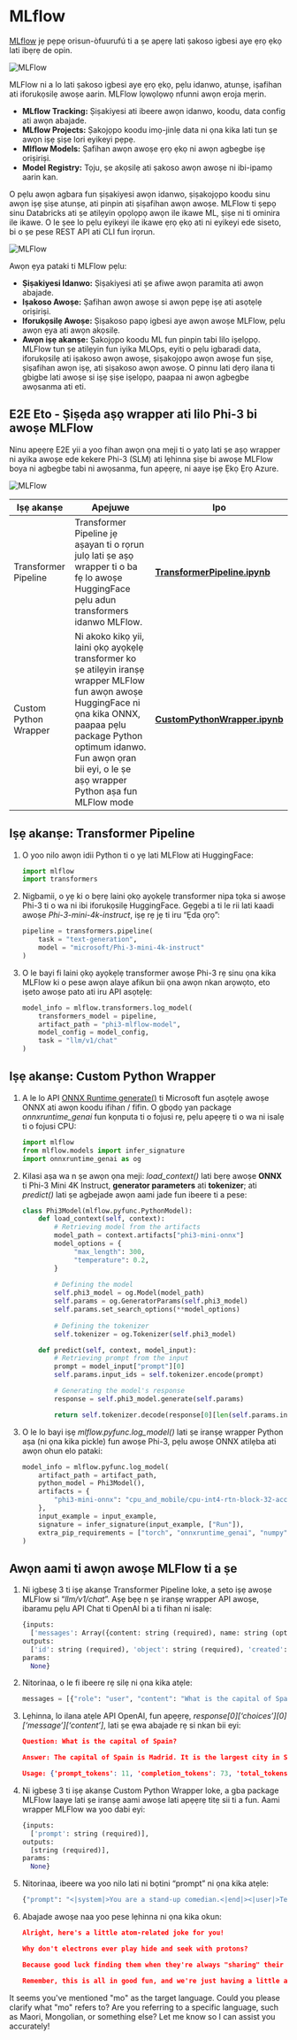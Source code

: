# MLflow

[MLflow](https://mlflow.org/) jẹ pẹpẹ orisun-òfuurufú ti a ṣe apẹrẹ lati ṣakoso igbesi aye ẹrọ ẹkọ lati ibẹrẹ de opin.

![MLFlow](../../../../../../translated_images/MlFlowmlops.e5d74ef39e988d267f5da3174105d728e556b25cee7d686689174acb1f07a11a.mo.png)

MLFlow ni a lo lati ṣakoso igbesi aye ẹrọ ẹkọ, pẹlu idanwo, atunṣe, iṣafihan ati iforukọsilẹ awoṣe aarin. MLFlow lọwọlọwọ nfunni awọn eroja mẹrin. 

- **MLflow Tracking:** Ṣiṣakiyesi ati ibeere awọn idanwo, koodu, data config ati awọn abajade.
- **MLflow Projects:** Ṣakojọpo koodu imọ-jinlẹ data ni ọna kika lati tun ṣe awọn iṣẹ ṣiṣe lori eyikeyi pẹpẹ.
- **Mlflow Models:** Ṣafihan awọn awoṣe ẹrọ ẹkọ ni awọn agbegbe iṣẹ oriṣiriṣi.
- **Model Registry:** Tọju, ṣe akọsilẹ ati ṣakoso awọn awoṣe ni ibi-ipamọ aarin kan.

O pẹlu awọn agbara fun ṣiṣakiyesi awọn idanwo, ṣiṣakojọpo koodu sinu awọn iṣẹ ṣiṣe atunṣe, ati pinpin ati ṣiṣafihan awọn awoṣe. MLFlow ti ṣepọ sinu Databricks ati ṣe atilẹyin ọpọlọpọ awọn ile ikawe ML, ṣiṣe ni ti ominira ile ikawe. O le ṣee lo pẹlu eyikeyi ile ikawe ẹrọ ẹkọ ati ni eyikeyi ede siseto, bi o ṣe pese REST API ati CLI fun irọrun.

![MLFlow](../../../../../../translated_images/MLflow2.74e3f1a430b83b5379854d81f4d2d125b6e5a0f35f46b57625761d1f0597bc53.mo.png)

Awọn ẹya pataki ti MLFlow pẹlu:

- **Ṣiṣakiyesi Idanwo:** Ṣiṣakiyesi ati ṣe afiwe awọn paramita ati awọn abajade.
- **Iṣakoso Awoṣe:** Ṣafihan awọn awoṣe si awọn pẹpẹ iṣẹ ati asọtẹlẹ oriṣiriṣi.
- **Iforukọsilẹ Awoṣe:** Ṣiṣakoso papọ igbesi aye awọn awoṣe MLFlow, pẹlu awọn ẹya ati awọn akọsilẹ.
- **Awọn iṣẹ akanṣe:** Ṣakojọpo koodu ML fun pinpin tabi lilo iṣelọpọ.
MLFlow tun ṣe atilẹyin fun iyika MLOps, eyiti o pẹlu igbaradi data, iforukọsilẹ ati iṣakoso awọn awoṣe, ṣiṣakojọpo awọn awoṣe fun ṣiṣe, ṣiṣafihan awọn iṣẹ, ati ṣiṣakoso awọn awoṣe. O pinnu lati dẹrọ ilana ti gbigbe lati awoṣe si iṣẹ ṣiṣe iṣelọpọ, paapaa ni awọn agbegbe awọsanma ati eti.

## E2E Eto - Ṣiṣẹda aṣọ wrapper ati lilo Phi-3 bi awoṣe MLFlow

Ninu apẹẹrẹ E2E yii a yoo fihan awọn ọna meji ti o yatọ lati ṣe aṣọ wrapper ni ayika awoṣe ede kekere Phi-3 (SLM) ati lẹhinna ṣiṣe bi awoṣe MLFlow boya ni agbegbe tabi ni awọsanma, fun apẹẹrẹ, ni aaye iṣẹ Ẹkọ Ẹrọ Azure.

![MLFlow](../../../../../../translated_images/MlFlow1.03b29de8b4a8f3706a3e7b229c94a81ece6e3ba983c78592ed332f3ef6efcfe0.mo.png)

| Iṣẹ akanṣe | Apejuwe | Ipo |
| ------------ | ----------- | -------- |
| Transformer Pipeline | Transformer Pipeline jẹ aṣayan ti o rọrun julọ lati ṣe aṣọ wrapper ti o ba fẹ lo awoṣe HuggingFace pẹlu adun transformers idanwo MLFlow. | [**TransformerPipeline.ipynb**](../../../../../../code/06.E2E/E2E_Phi-3-MLflow_TransformerPipeline.ipynb) |
| Custom Python Wrapper | Ni akoko kikọ yii, laini ọkọ ayọkẹlẹ transformer ko ṣe atilẹyin iranṣẹ wrapper MLFlow fun awọn awoṣe HuggingFace ni ọna kika ONNX, paapaa pẹlu package Python optimum idanwo. Fun awọn ọran bii eyi, o le ṣe aṣọ wrapper Python aṣa fun MLFlow mode | [**CustomPythonWrapper.ipynb**](../../../../../../code/06.E2E/E2E_Phi-3-MLflow_CustomPythonWrapper.ipynb) |

## Iṣẹ akanṣe: Transformer Pipeline

1. O yoo nilo awọn idii Python ti o yẹ lati MLFlow ati HuggingFace:

    ``` Python
    import mlflow
    import transformers
    ```

2. Nigbamii, o yẹ ki o bẹrẹ laini ọkọ ayọkẹlẹ transformer nipa tọka si awoṣe Phi-3 ti o wa ni ibi iforukọsilẹ HuggingFace. Gẹgẹbi a ti le rii lati kaadi awoṣe _Phi-3-mini-4k-instruct_, iṣẹ rẹ jẹ ti iru “Ẹda ọrọ”:

    ``` Python
    pipeline = transformers.pipeline(
        task = "text-generation",
        model = "microsoft/Phi-3-mini-4k-instruct"
    )
    ```

3. O le bayi fi laini ọkọ ayọkẹlẹ transformer awoṣe Phi-3 rẹ sinu ọna kika MLFlow ki o pese awọn alaye afikun bii ọna awọn nkan arọwọto, eto iṣeto awoṣe pato ati iru API asọtẹlẹ:

    ``` Python
    model_info = mlflow.transformers.log_model(
        transformers_model = pipeline,
        artifact_path = "phi3-mlflow-model",
        model_config = model_config,
        task = "llm/v1/chat"
    )
    ```

## Iṣẹ akanṣe: Custom Python Wrapper

1. A le lo API [ONNX Runtime generate()](https://github.com/microsoft/onnxruntime-genai) ti Microsoft fun asọtẹlẹ awoṣe ONNX ati awọn koodu ifihan / fifin. O gbọdọ yan package _onnxruntime_genai_ fun kọnputa ti o fojusi rẹ, pẹlu apẹẹrẹ ti o wa ni isalẹ ti o fojusi CPU:

    ``` Python
    import mlflow
    from mlflow.models import infer_signature
    import onnxruntime_genai as og
    ```

1. Kilasi aṣa wa n ṣe awọn ọna meji: _load_context()_ lati bẹrẹ awoṣe **ONNX** ti Phi-3 Mini 4K Instruct, **generator parameters** ati **tokenizer**; ati _predict()_ lati ṣe agbejade awọn aami jade fun ibeere ti a pese:

    ``` Python
    class Phi3Model(mlflow.pyfunc.PythonModel):
        def load_context(self, context):
            # Retrieving model from the artifacts
            model_path = context.artifacts["phi3-mini-onnx"]
            model_options = {
                 "max_length": 300,
                 "temperature": 0.2,         
            }
        
            # Defining the model
            self.phi3_model = og.Model(model_path)
            self.params = og.GeneratorParams(self.phi3_model)
            self.params.set_search_options(**model_options)
            
            # Defining the tokenizer
            self.tokenizer = og.Tokenizer(self.phi3_model)
    
        def predict(self, context, model_input):
            # Retrieving prompt from the input
            prompt = model_input["prompt"][0]
            self.params.input_ids = self.tokenizer.encode(prompt)
    
            # Generating the model's response
            response = self.phi3_model.generate(self.params)
    
            return self.tokenizer.decode(response[0][len(self.params.input_ids):])
    ```

1. O le lo bayi iṣẹ _mlflow.pyfunc.log_model()_ lati ṣe iranṣẹ wrapper Python aṣa (ni ọna kika pickle) fun awoṣe Phi-3, pẹlu awoṣe ONNX atilẹba ati awọn ohun elo pataki:

    ``` Python
    model_info = mlflow.pyfunc.log_model(
        artifact_path = artifact_path,
        python_model = Phi3Model(),
        artifacts = {
            "phi3-mini-onnx": "cpu_and_mobile/cpu-int4-rtn-block-32-acc-level-4",
        },
        input_example = input_example,
        signature = infer_signature(input_example, ["Run"]),
        extra_pip_requirements = ["torch", "onnxruntime_genai", "numpy"],
    )
    ```

## Awọn aami ti awọn awoṣe MLFlow ti a ṣe

1. Ni igbesẹ 3 ti iṣẹ akanṣe Transformer Pipeline loke, a ṣeto iṣẹ awoṣe MLFlow si “_llm/v1/chat_”. Aṣẹ bẹẹ n ṣe iranṣẹ wrapper API awoṣe, ibaramu pẹlu API Chat ti OpenAI bi a ti fihan ni isalẹ:

    ``` Python
    {inputs: 
      ['messages': Array({content: string (required), name: string (optional), role: string (required)}) (required), 'temperature': double (optional), 'max_tokens': long (optional), 'stop': Array(string) (optional), 'n': long (optional), 'stream': boolean (optional)],
    outputs: 
      ['id': string (required), 'object': string (required), 'created': long (required), 'model': string (required), 'choices': Array({finish_reason: string (required), index: long (required), message: {content: string (required), name: string (optional), role: string (required)} (required)}) (required), 'usage': {completion_tokens: long (required), prompt_tokens: long (required), total_tokens: long (required)} (required)],
    params: 
      None}
    ```

1. Nitorinaa, o le fi ibeere rẹ silẹ ni ọna kika atẹle:

    ``` Python
    messages = [{"role": "user", "content": "What is the capital of Spain?"}]
    ```

1. Lẹhinna, lo ilana atẹle API OpenAI, fun apẹẹrẹ, _response[0][‘choices’][0][‘message’][‘content’]_, lati ṣe ẹwa abajade rẹ si nkan bii eyi:

    ``` JSON
    Question: What is the capital of Spain?
    
    Answer: The capital of Spain is Madrid. It is the largest city in Spain and serves as the political, economic, and cultural center of the country. Madrid is located in the center of the Iberian Peninsula and is known for its rich history, art, and architecture, including the Royal Palace, the Prado Museum, and the Plaza Mayor.
    
    Usage: {'prompt_tokens': 11, 'completion_tokens': 73, 'total_tokens': 84}
    ```

1. Ni igbesẹ 3 ti iṣẹ akanṣe Custom Python Wrapper loke, a gba package MLFlow laaye lati ṣe iranṣẹ aami awoṣe lati apẹẹrẹ titẹ sii ti a fun. Aami wrapper MLFlow wa yoo dabi eyi:

    ``` Python
    {inputs: 
      ['prompt': string (required)],
    outputs: 
      [string (required)],
    params: 
      None}
    ```

1. Nitorinaa, ibeere wa yoo nilo lati ni bọtini “prompt” ni ọna kika atẹle:

    ``` Python
    {"prompt": "<|system|>You are a stand-up comedian.<|end|><|user|>Tell me a joke about atom<|end|><|assistant|>",}
    ```

1. Abajade awoṣe naa yoo pese lẹhinna ni ọna kika okun:

    ``` JSON
    Alright, here's a little atom-related joke for you!
    
    Why don't electrons ever play hide and seek with protons?
    
    Because good luck finding them when they're always "sharing" their electrons!
    
    Remember, this is all in good fun, and we're just having a little atomic-level humor!
    ```

It seems you've mentioned "mo" as the target language. Could you please clarify what "mo" refers to? Are you referring to a specific language, such as Maori, Mongolian, or something else? Let me know so I can assist you accurately!